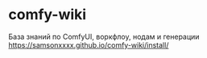 # comfy-wiki
База знаний по ComfyUI, воркфлоу, нодам и генерации
https://samsonxxxx.github.io/comfy-wiki/install/
